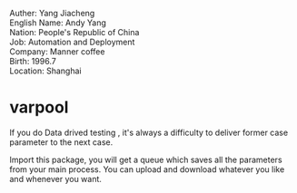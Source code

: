Auther: Yang Jiacheng<br>
English Name: Andy Yang<br>
Nation: People's Republic of China<br>
Job: Automation and Deployment<br>
Company: Manner coffee<br>
Birth: 1996.7<br>
Location: Shanghai<br>

# varpool
If you do Data drived testing , it's always a difficulty to deliver former case parameter to the next case.

Import this package, you will get a queue which saves all the parameters from your main process.
You can upload and download whatever you like and whenever you want.



